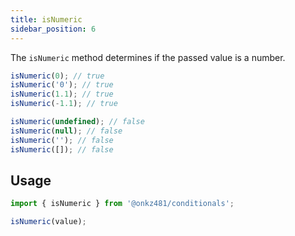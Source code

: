 ```yaml
---
title: isNumeric
sidebar_position: 6
---
```


The `isNumeric` method determines if the passed value is a number.

```js
isNumeric(0); // true
isNumeric('0'); // true
isNumeric(1.1); // true
isNumeric(-1.1); // true

isNumeric(undefined); // false
isNumeric(null); // false
isNumeric(''); // false
isNumeric([]); // false
```

## Usage

```js
import { isNumeric } from '@onkz481/conditionals';

isNumeric(value);
```
